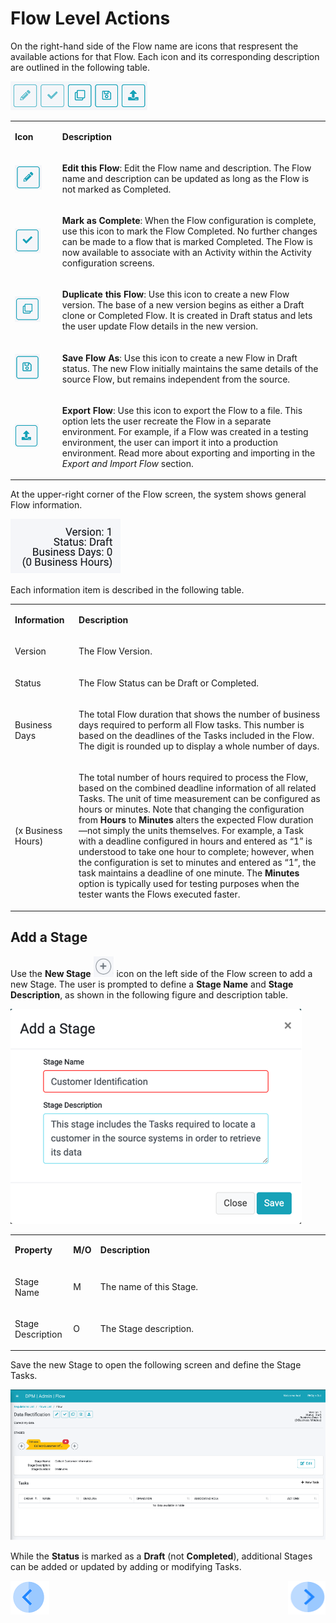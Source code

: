 # Flow Level Actions

On the right-hand side of the Flow name are icons that respresent the available actions for that Flow. Each icon and its corresponding description are outlined in the following table. 

 ![image](/articles/DPM/images/Figure_7_Flow_icons.png)

<table>
<tbody>
<tr>
<td width="100">
<p><strong>Icon</strong></p>
</td>
<td width="800">
<p><strong>Description</strong></p>
</td>
</tr>
<tr>
<td width="100"><img src="/articles/DPM/images/Figure_7a_edit_flow_icon.png" alt=""/></td>
<td width="800">
<p><b>Edit this Flow</b>: Edit the Flow name and description. The Flow name and description can be updated as long as the Flow is not marked as Completed.</p>
</td>
</tr>
<tr>
<td width="100"><img src="/articles/DPM/images/Figure_7b_mark_flow_as_complete_icon.png" alt=""/></td>
</td>
<td width="800">
<p><b>Mark as Complete</b>: When the Flow configuration is complete, use this icon to mark the Flow Completed. No further changes can be made to a flow that is marked Completed. The Flow is now available to associate with an Activity within the Activity configuration screens.</p>
</td>
</tr>
<tr>
<td width="100"><img src="/articles/DPM/images/Figure_7c_duplicate_this_flow.png" alt=""/></td>
<td width="800">
<p><b>Duplicate this Flow</b>: Use this icon to create a new Flow version. The base of a new version begins as either a Draft clone or Completed Flow. It is created in Draft status and lets the user update Flow details in the new version.</p>
</td>
</tr>
<tr>
<td width="100"><img src="/articles/DPM/images/Figure_7d_save_flow_as.png" alt=""/></td>
<td width="800">
<p><b>Save Flow As</b>: Use this icon to create a new Flow in Draft status. The new Flow initially maintains the same details of the source Flow, but remains independent from the source.</p>
</td>
</tr>
<tr>
<td width="100"><img src="/articles/DPM/images/Figure_7_export_flow_icon.png" alt=""/></td>
<td width="800">
<p><b>Export Flow</b>: Use this icon to export the Flow to a file. This option lets the user recreate the Flow in a separate environment. For example, if a Flow was created in a testing environment, the user can import it into a production environment. Read more about exporting and importing in the <i>Export and Import Flow</i> section.</p>
</td>
</tr>
</tbody>
</table>

At the upper-right corner of the Flow screen, the system shows general Flow information. 

 ![image](/articles/DPM/images/Figure_8_Flow_information.png)

Each information item is described in the following table. 

<table>
<tbody>
<tr>
<td width="100">
<p><strong>Information</strong></p>
</td>
<td width="800">
<p><strong>Description</strong></p>
</td>
</tr>
<tr>
<td width="100">
<p>Version</p>
</td>
<td width="800">
<p>The Flow Version.</p>
</td>
</tr>
<tr>
<td width="100">
<p>Status</p>
</td>
<td width="800">
<p>The Flow Status can be Draft or Completed.</p>
</td>
</tr>
<tr>
<td width="100">
<p>Business Days</p>
</td>
<td width="800">
<p>The total Flow duration that shows the number of business days required to perform all Flow tasks. This number is based on the deadlines of the Tasks included in the Flow. The digit is rounded up to display a whole number of days.</p>
</td>
</tr>
<tr>
<td width="100">
<p>(x Business Hours)</p>
</td>
<td width="800">
<p>The total number of hours required to process the Flow, based on the combined deadline information of all related Tasks. The unit of time measurement can be configured as hours or minutes.  Note that changing the configuration from <b>Hours</b> to <b>Minutes</b> alters the expected Flow duration—not simply the units themselves. For example, a Task with a deadline configured in hours and entered as &ldquo;1&rdquo; is understood to take one hour to complete; however, when the configuration is set to minutes and entered as &ldquo;1&rdquo;, the task maintains a deadline of one minute. The <b>Minutes</b> option is typically used for testing purposes when the tester wants the Flows executed faster.</p>
</td>
</tr>
</tbody>
</table>


## Add a Stage

Use the <b>New Stage</b> ![image](/articles/DPM/images/Figure_8a_plus_icon.png) icon on the left side of the Flow screen to add a new Stage. The user is prompted to define a <b>Stage Name</b> and <b>Stage Description</b>, as shown in the following figure and description table.

 ![image](/articles/DPM/images/Figure_9_Adding_a_new_Stage.png)

<table>
<tbody>
<tr>
<td width="85">
<p><strong>Property</strong></p>
</td>
<td width="30">
<p><strong>M/O</strong></p>
</td>
<td width="785">
<p><strong>Description</strong></p>
</td>
</tr>
<tr>
<td width="85">
<p>Stage Name</p>
</td>
<td width="30">
<p>M</p>
</td>
<td width="785">
<p>The name of this Stage.</p>
</td>
</tr>
<tr>
<td width="85">
<p>Stage Description</p>
</td>
<td width="30">
<p>O</p>
</td>
<td width="785">
<p>The Stage description.</p>
</td>
</tr>
</tbody>
</table>

Save the new Stage to open the following screen and define the Stage Tasks. 

 ![image](/articles/DPM/images/Figure_9_Flow_with_a_new_stage_screen.png)

While the <b>Status</b> is marked as a <b>Draft</b> (not <b>Completed</b>), additional Stages can be added or updated by adding or modifying Tasks. 

[![Previous](/articles/DPM/images/Previous.png)](/articles/DPM/02_Admin_Module/03_Flows.md)[<img align="right" width="60" height="54" src="/articles/DPM/images/Next.png">](/articles/DPM/02_Admin_Module/03_2_Flow_Export_Import.md)
